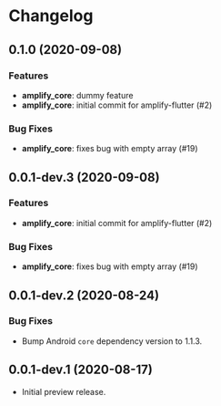 # Changelog

## 0.1.0 (2020-09-08)

### Features

- **amplify_core**: dummy feature
- **amplify_core**: initial commit for amplify-flutter (#2)

### Bug Fixes

- **amplify_core**: fixes bug with empty array (#19)

## 0.0.1-dev.3 (2020-09-08)

### Features

- **amplify_core**: initial commit for amplify-flutter (#2)

### Bug Fixes

- **amplify_core**: fixes bug with empty array (#19)

## 0.0.1-dev.2 (2020-08-24)

### Bug Fixes

* Bump Android `core` dependency version to 1.1.3.

## 0.0.1-dev.1 (2020-08-17)

* Initial preview release.
